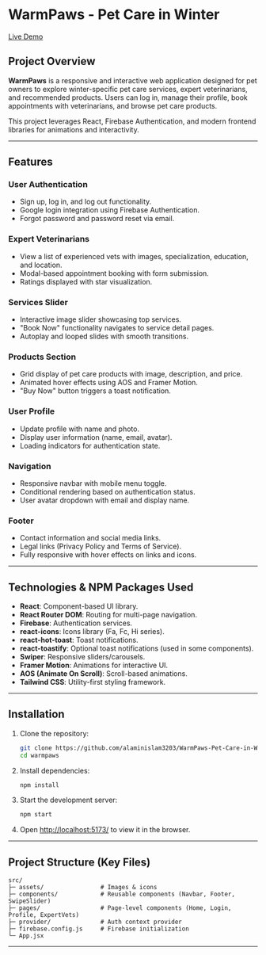 # WarmPaws - Pet Care in Winter

[Live Demo](#https://warmpaws-pet-care-in-win-a8d38.web.app/)

## Project Overview

**WarmPaws** is a responsive and interactive web application designed for pet
owners to explore winter-specific pet care services, expert veterinarians, and
recommended products. Users can log in, manage their profile, book appointments
with veterinarians, and browse pet care products.

This project leverages React, Firebase Authentication, and modern frontend
libraries for animations and interactivity.

---

## Features

### User Authentication

- Sign up, log in, and log out functionality.
- Google login integration using Firebase Authentication.
- Forgot password and password reset via email.

### Expert Veterinarians

- View a list of experienced vets with images, specialization, education, and
  location.
- Modal-based appointment booking with form submission.
- Ratings displayed with star visualization.

### Services Slider

- Interactive image slider showcasing top services.
- "Book Now" functionality navigates to service detail pages.
- Autoplay and looped slides with smooth transitions.

### Products Section

- Grid display of pet care products with image, description, and price.
- Animated hover effects using AOS and Framer Motion.
- "Buy Now" button triggers a toast notification.

### User Profile

- Update profile with name and photo.
- Display user information (name, email, avatar).
- Loading indicators for authentication state.

### Navigation

- Responsive navbar with mobile menu toggle.
- Conditional rendering based on authentication status.
- User avatar dropdown with email and display name.

### Footer

- Contact information and social media links.
- Legal links (Privacy Policy and Terms of Service).
- Fully responsive with hover effects on links and icons.

---

## Technologies & NPM Packages Used

- **React**: Component-based UI library.
- **React Router DOM**: Routing for multi-page navigation.
- **Firebase**: Authentication services.
- **react-icons**: Icons library (Fa, Fc, Hi series).
- **react-hot-toast**: Toast notifications.
- **react-toastify**: Optional toast notifications (used in some components).
- **Swiper**: Responsive sliders/carousels.
- **Framer Motion**: Animations for interactive UI.
- **AOS (Animate On Scroll)**: Scroll-based animations.
- **Tailwind CSS**: Utility-first styling framework.

---

## Installation

1. Clone the repository:

   ```bash
   git clone https://github.com/alaminislam3203/WarmPaws-Pet-Care-in-Winter.git
   cd warmpaws
   ```

2. Install dependencies:

   ```bash
   npm install
   ```

3. Start the development server:

   ```bash
   npm start
   ```

4. Open [http://localhost:5173/](http://localhost:5173/) to view it in the
   browser.

---

## Project Structure (Key Files)

```
src/
├─ assets/                # Images & icons
├─ components/            # Reusable components (Navbar, Footer, SwipeSlider)
├─ pages/                 # Page-level components (Home, Login, Profile, ExpertVets)
├─ provider/              # Auth context provider
├─ firebase.config.js     # Firebase initialization
└─ App.jsx
```

---
